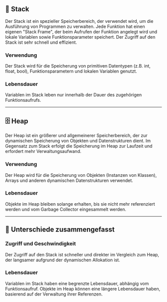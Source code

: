 ## 📝 Stack

Der Stack ist ein spezieller Speicherbereich, der verwendet wird, um die Ausführung von Programmen zu verwalten. Jede Funktion hat einen eigenen "Stack Frame", der beim Aufrufen der Funktion angelegt wird und lokale Variablen sowie Funktionsparameter speichert. Der Zugriff auf den Stack ist sehr schnell und effizient.

### Verwendung

Der Stack wird für die Speicherung von primitiven Datentypen (z.B. int, float, bool), Funktionsparametern und lokalen Variablen genutzt.

### Lebensdauer

Variablen im Stack leben nur innerhalb der Dauer des zugehörigen Funktionsaufrufs.

---

## 🗄️ Heap

Der Heap ist ein größerer und allgemeinerer Speicherbereich, der zur dynamischen Speicherung von Objekten und Datenstrukturen dient. Im Gegensatz zum Stack erfolgt die Speicherung im Heap zur Laufzeit und erfordert mehr Verwaltungsaufwand.

### Verwendung

Der Heap wird für die Speicherung von Objekten (Instanzen von Klassen), Arrays und anderen dynamischen Datenstrukturen verwendet.

### Lebensdauer

Objekte im Heap bleiben solange erhalten, bis sie nicht mehr referenziert werden und vom Garbage Collector eingesammelt werden.

---

## 🔄 Unterschiede zusammengefasst

### Zugriff und Geschwindigkeit

Der Zugriff auf den Stack ist schneller und direkter im Vergleich zum Heap, der langsamer aufgrund der dynamischen Allokation ist.

### Lebensdauer

Variablen im Stack haben eine begrenzte Lebensdauer, abhängig vom Funktionsaufruf. Objekte im Heap können eine längere Lebensdauer haben, basierend auf der Verwaltung ihrer Referenzen.
